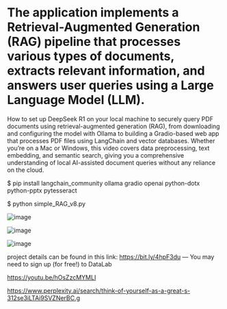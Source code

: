 # The application implements a Retrieval-Augmented Generation (RAG) pipeline that processes various types of documents, extracts relevant information, and answers user queries using a Large Language Model (LLM). 

How to set up DeepSeek R1 on your local machine to securely query PDF documents using retrieval-augmented generation (RAG), from downloading and configuring the model with Ollama to building a Gradio-based web app that processes PDF files using LangChain and vector databases. Whether you’re on a Mac or Windows, this video covers data preprocessing, text embedding, and semantic search, giving you a comprehensive understanding of local AI-assisted document queries without any reliance on the cloud.

$ pip install langchain_community ollama gradio openai python-dotx python-pptx pytesseract

$ python simple_RAG_v8.py

![image](https://github.com/user-attachments/assets/20a68e79-a853-4af2-983e-6af7148ef164)

![image](https://github.com/user-attachments/assets/3de49bea-f387-477b-983a-2660dff8ca05)

![image](https://github.com/user-attachments/assets/911b45a7-d8e3-460b-b131-ce61d55745d7)

project details can be found in this link: https://bit.ly/4hpF3du — You may need to sign up (for free!) to DataLab

https://youtu.be/hOsZzcMYMLI

https://www.perplexity.ai/search/think-of-yourself-as-a-great-s-312se3iLTAi9SVZNerBC.g
